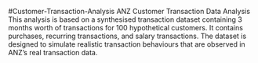#Customer-Transaction-Analysis
ANZ Customer Transaction Data Analysis This analysis is based on a synthesised transaction dataset containing 3 months worth of transactions for 100 hypothetical customers. It contains purchases, recurring transactions, and salary transactions. The dataset is designed to simulate realistic transaction behaviours that are observed in ANZ’s real transaction data.
